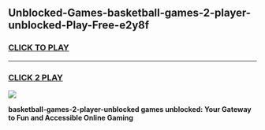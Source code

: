 
## Unblocked-Games-basketball-games-2-player-unblocked-Play-Free-e2y8f
<h3>
<a href="https://premium76.site?title=basketball-games-2-player-unblocked&ref=17A">CLICK TO PLAY</a></h3>
<hr>

<h3>
<a href="https://premium76.site?title=basketball-games-2-player-unblocked&ref=17A">CLICK 2 PLAY</a>
  
</h3>

<a href="https://premium76.site?title=basketball-games-2-player-unblocked&ref=17A"><img src="https://clearcache.store/games.png"></a>


**basketball-games-2-player-unblocked games unblocked: Your Gateway to Fun and Accessible Online Gaming**
